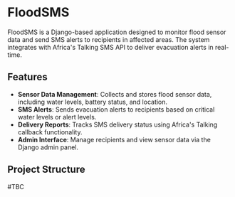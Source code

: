 # FloodSMS

FloodSMS is a Django-based application designed to monitor flood sensor data and send SMS alerts to recipients in affected areas. The system integrates with Africa's Talking SMS API to deliver evacuation alerts in real-time.

## Features

- **Sensor Data Management**: Collects and stores flood sensor data, including water levels, battery status, and location.
- **SMS Alerts**: Sends evacuation alerts to recipients based on critical water levels or alert levels.
- **Delivery Reports**: Tracks SMS delivery status using Africa's Talking callback functionality.
- **Admin Interface**: Manage recipients and view sensor data via the Django admin panel.

## Project Structure
#TBC